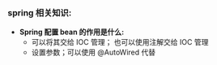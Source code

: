 ### spring 相关知识:

- **Spring 配置 bean 的作用是什么:**
  - 可以将其交给 IOC 管理； 也可以使用注解交给 IOC 管理
  - 设置参数；可以使用 @AutoWired 代替
